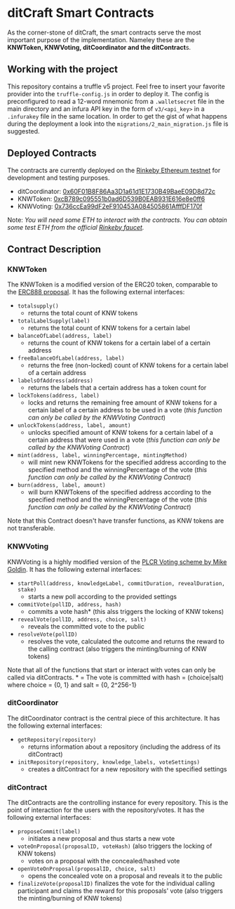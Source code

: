 # ditCraft Smart Contracts
As the corner-stone of ditCraft, the smart contracts serve the most important purpose of the implementation. Nameley these are the **KNWToken, KNWVoting, ditCoordinator and the ditContract**s.

## Working with the project
This repository contains a truffle v5 project. Feel free to insert your favorite provider into the `truffle-config.js` in order to deploy it. The config is preconfigured to read a 12-word mnemonic from a `.walletsecret` file in the main directory and an infura API key in the form of `v3/<api_key>` in a `.infurakey` file in the same location. In order to get the gist of what happens during the deployment a look into the `migrations/2_main_migration.js` file is suggested.

## Deployed Contracts
The contracts are currently deployed on the [Rinkeby Ethereum testnet](https://www.rinkeby.io) for development and testing purposes.
- ditCoordinator: [0x60F01B8F86Aa3D1a61d1E1730B49BaeE09D8d72c](https://rinkeby.etherscan.io/address/0x60F01B8F86Aa3D1a61d1E1730B49BaeE09D8d72c)
- KNWToken: [0xcB789c095551b0ad6D539B0EAB931E616e8e0ff6](https://rinkeby.etherscan.io/address/0xcB789c095551b0ad6D539B0EAB931E616e8e0ff6)
- KNWVoting: [0x736ccEa99dF2eF910453A084505861AfffDF170f](https://rinkeby.etherscan.io/address/0x736ccEa99dF2eF910453A084505861AfffDF170f)

Note: *You will need some ETH to interact with the contracts. You can obtain some test ETH from the official [Rinkeby faucet](https://faucet.rinkeby.io).*


## Contract Description
### KNWToken
The KNWToken is a modified version of the ERC20 token, comparable to the [ERC888 proposal](https://github.com/ethereum/EIPs/issues/888). It has the following external interfaces:

 - `totalsupply()` 
	- returns the total count of KNW tokens
 - `totalLabelSupply(label)` 
	 - returns the total count of KNW tokens for a certain label
 - `balanceOfLabel(address, label)` 
	 - returns the count of KNW tokens for a certain label of a certain address
 - `freeBalanceOfLabel(address, label)`
	 - returns the free (non-locked) count of KNW tokens for a certain label of a certain address
 - `labelsOfAddress(address)` 
	 - returns the labels that a certain address has a token count for
 - `lockTokens(address, label)`
	 - locks and returns the remaining free amount of KNW tokens for a certain label of a certain address to be used in a vote (*this function can only be called by the KNWVoting Contract*)
 - `unlockTokens(address, label, amount)`
	 - unlocks specified amount of KNW tokens for a certain label of a certain address that were used in a vote (*this function can only be called by the KNWVoting Contract*)
 - `mint(address, label, winningPercentage, mintingMethod)` 
	 - will mint new KNWTokens for the specified address according to the specified method and the winningPercentage of the vote (*this function can only be called by the KNWVoting Contract*)
 - `burn(address, label, amount)` 
	 - will burn KNWTokens of the specified address according to the specified method and the winningPercentage of the vote (*this function can only be called by the KNWVoting Contract*)

Note that this Contract doesn't have transfer functions, as KNW tokens are not transferable. 

### KNWVoting
KNWVoting is a highly modified version of the [PLCR Voting scheme by Mike Goldin](https://github.com/ConsenSys/PLCRVoting). It has the following external interfaces:

 - `startPoll(address, knowledgeLabel, commitDuration, revealDuration, stake)`
	 -  starts a new poll according to the provided settings
 - `commitVote(pollID, address, hash)`
	 -  commits a vote hash\* (this alss triggers the locking of KNW tokens)
 - `revealVote(pollID, address, choice, salt)`
	 - reveals the committed vote to the public
 - `resolveVote(pollID)`
	 - resolves the vote, calculated the outcome and returns the reward to the calling contract (also triggers the minting/burning of KNW tokens)

Note that all of the functions that start or interact with votes can only be called via ditContracts.
\* = The vote is committed with hash = (choice|salt) where choice = {0, 1} and salt = {0, 2^256-1}

### ditCoordinator
The ditCoordinator contract is the central piece of this architecture. It has the following external interfaces:

 - `getRepository(repository)`
	 -  returns information about a repository (including the address of its ditContract)
 - `initRepository(repository, knowledge_labels, voteSettings)`
	 -  creates a ditContract for a new repository with the specified settings

### ditContract
The ditContracts are the controlling instance for every repository. This is the point of interaction for the users with the repository/votes. It has the following external interfaces:

 - `proposeCommit(label)`
	 -  initiates a new proposal and thus starts a new vote
 - `voteOnProposal(proposalID, voteHash)` (also triggers the locking of KNW tokens)
	 -  votes on a proposal with the concealed/hashed vote
 - `openVoteOnProposal(proposalID, choice, salt)`
	 - opens the concealed vote on a proposal and reveals it to the public
 - `finalizeVote(proposalID)`
	 finalizes the vote for the individual calling participant and claims the reward for this proposals' vote (also triggers the minting/burning of KNW tokens)
	 